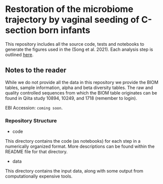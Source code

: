 # Restoration of the microbiome trajectory by vaginal seeding of C-section born infants

This repository includes all the source code, tests and notebooks to generate the figures used in the (Song et al. 2021). Each analysis step is outlined [here](https://github.com/knightlab-analyses/seeding-study/tree/master/code#notebooks-for-normalization-of-the-microbiome-first-year-trajectory-by-vaginal-seeding-in-c-section-born-infants).

## Notes to the reader

While we do not provide all the data in this repository we provide the BIOM tables, sample information, alpha and beta diversity tables. The raw and quality controlled sequences from which the BIOM table originates can be found in Qiita study 10894, 10249, and 1718 (remember to login).

EBI Accession: `coming soon`.

### Repository Structure

* code

This directory contains the code (as notebooks) for each step in a numerically organized format. More descriptions can be found within the README file for that directory.

* data

This directory contains the input data, along with some output from computationally expensive tools. 

